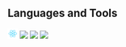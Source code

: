 ## Languages and Tools

<code><a href="https://reactjs.org/"><img height="20" src="https://raw.githubusercontent.com/github/explore/80688e429a7d4ef2fca1e82350fe8e3517d3494d/topics/react/react.png"></a></code>
<code><a href="https://www.chartjs.org/"><img height="20" src="https://www.chartjs.org/img/chartjs-logo.svg"></a></code>
<code><a href="https://reactrouter.com/"><img height="20" src="https://cdn.worldvectorlogo.com/logos/react-router.svg"></a></code>
<code><a href="https://material-ui.com/"><img height="20" src="https://img.icons8.com/color/452/material-ui.png"></a></code>
